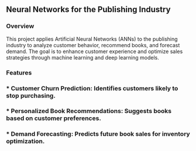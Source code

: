 ## Neural Networks for the Publishing Industry



### Overview

This project applies Artificial Neural Networks (ANNs) to the publishing industry to analyze customer behavior, recommend books, and forecast demand. The goal is to enhance customer experience and optimize sales strategies through machine learning and deep learning models.

### Features

### * Customer Churn Prediction: Identifies customers likely to stop purchasing.

### * Personalized Book Recommendations: Suggests books based on customer preferences.

### * Demand Forecasting: Predicts future book sales for inventory optimization.


